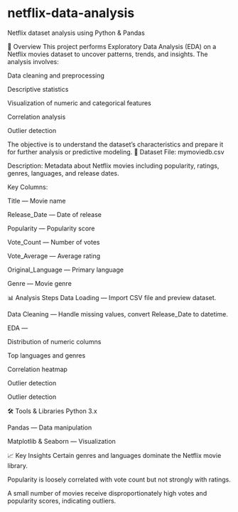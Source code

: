 
# netflix-data-analysis
Netflix dataset analysis using Python &amp; Pandas

📌 Overview
This project performs Exploratory Data Analysis (EDA) on a Netflix movies dataset to uncover patterns, trends, and insights. The analysis involves:

Data cleaning and preprocessing

Descriptive statistics

Visualization of numeric and categorical features

Correlation analysis

Outlier detection

The objective is to understand the dataset’s characteristics and prepare it for further analysis or predictive modeling.
📂 Dataset
File: mymoviedb.csv

Description: Metadata about Netflix movies including popularity, ratings, genres, languages, and release dates.

Key Columns:

Title — Movie name

Release_Date — Date of release

Popularity — Popularity score

Vote_Count — Number of votes

Vote_Average — Average rating

Original_Language — Primary language

Genre — Movie genre

📊 Analysis Steps
Data Loading — Import CSV file and preview dataset.

Data Cleaning — Handle missing values, convert Release_Date to datetime.

EDA —

Distribution of numeric columns

Top languages and genres

Correlation heatmap

Outlier detection


Outlier detection

🛠 Tools & Libraries
Python 3.x

Pandas — Data manipulation

Matplotlib & Seaborn — Visualization


📈 Key Insights
Certain genres and languages dominate the Netflix movie library.

Popularity is loosely correlated with vote count but not strongly with ratings.

A small number of movies receive disproportionately high votes and popularity scores, indicating outliers.
